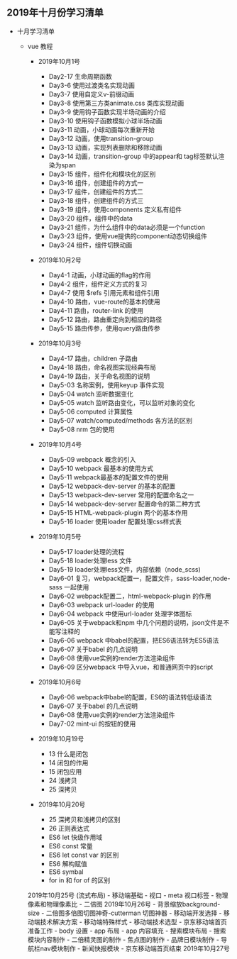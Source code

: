 ## 2019年十月份学习清单

- 十月学习清单
    - vue 教程
       - 2019年10月1号
            - Day2-17 生命周期函数
            - Day3-6 使用过渡类名实现动画
            - Day3-7 使用自定义v-前缀动画
            - Day3-8 使用第三方类animate.css 类库实现动画
            - Day3-9 使用钩子函数实现半场动画的介绍
            - Day3-10 使用钩子函数模拟小球半场动画
            - Day3-11 动画，小球动画每次重新开始
            - Day3-12 动画，使用transition-group 
            - Day3-13 动画，实现列表删除和移除动画
            - Day3-14 动画，transition-group 中的appear和 tag标签默认渲染为span
            - Day3-15 组件，组件化和模块化的区别
            - Day3-16 组件，创建组件的方式一
            - Day3-17 组件，创建组件的方式二
            - Day3-18 组件，创建组件的方式三
            - Day3-19 组件，使用components 定义私有组件
            - Day3-20 组件，组件中的data
            - Day3-21 组件，为什么组件中的data必须是一个function
            - Day3-23 组件，使用vue提供的component动态切换组件
            - Day3-24 组件，组件切换动画

        - 2019年10月2号
            - Day4-1 动画，小球动画的flag的作用
            - Day4-2 组件，组件定义方式的复习
            - Day4-7 使用 $refs 引用元素和组件引用
            - Day4-10 路由，vue-route的基本的使用
            - Day4-11 路由，router-link 的使用
            - Day5-12 路由，路由重定向到相应的路径
            - Day5-15 路由传参，使用query路由传参
        - 2019年10月3号
            - Day4-17 路由，children 子路由
            - Day4-18 路由，命名视图实现经典布局
            - Day4-19 路由，关于命名视图的说明
            - Day5-03 名称案例，使用keyup 事件实现
            - Day5-04 watch 监听数据变化
            - Day5-05 watch 监听路由变化，可以监听对象的变化
            - Day5-06 computed 计算属性
            - Day5-07 watch/computed/methods 各方法的区别
            - Day5-08 nrm 包的使用

        - 2019年10月4号
            - Day5-09 webpack 概念的引入
            - Day5-10 webpack 最基本的使用方式
            - Day5-11 webpack最基本的配置文件的使用
            - Day5-12 webpack-dev-server 的基本的配置
            - Day5-13 webpack-dev-server 常用的配置命名之一
            - Day5-14 webpack-dev-server 配置命令的第二种方式
            - Day5-15 HTML-webpack-plugin 两个的基本作用
            - Day5-16 loader 使用loader 配置处理css样式表

        - 2019年10月5号
            - Day5-17 loader处理的流程
            - Day5-18 loader处理less 文件
            - Day5-19 loader处理less文件，内部依赖（node_scss)
            - Day6-01 复习，webpack配置一，配置文件，sass-loader,node-sass 一起使用
            - Day6-02 webpack配置二，html-webpack-plugin 的作用
            - Day6-03 webpack url-loader 的使用
            - Day6-04 webpack 中使用url-loader 处理字体图标
            - Day6-05 关于webpack和npm 中几个问题的说明，json文件是不能写注释的
            - Day6-06 webpack 中babel的配置，把ES6语法转为ES5语法
            - Day6-07 关于babel 的几点说明
            - Day6-08 使用vue实例的render方法渲染组件
            - Day6-09 区分webpack 中导入vue，和普通网页中的script

        - 2019年10月6号
            - Day6-06 webpack中babel的配置，ES6的语法转低级语法
            - Day6-07 关于babel 的几点说明
            - Day6-08 使用vue实例的render方法渲染组件
            - Day7-02 mint-ui 的按钮的使用

        - 2019年10月19号
            - 13 什么是闭包
            - 14 闭包的作用
            - 15 闭包应用
            - 24 浅拷贝
            - 25 深拷贝

        - 2019年10月20号
            - 25 深拷贝和浅拷贝的区别
            - 26 正则表达式
            - ES6 let 快级作用域
            - ES6 const 常量
            - ES6 let const var 的区别
            - ES6 解构赋值
            - ES6 symbal
            - for in 和 for of 的区别

        2019年10月25号 (流式布局)
            - 移动端基础
            - 视口
            - meta 视口标签
            - 物理像素和物理像素比
            - 二倍图
        2019年10月26号
            - 背景缩放background-size
            - 二倍图多倍图切图神奇-cutterman 切图神器
            - 移动端开发选择
            - 移动端技术解决方案
            - 移动端特殊样式
            - 移动端技术选型
            - 京东移动端首页准备工作
            - body 设置
            - app 布局
            - app 内容填充
            - 搜索模块布局
            - 搜索模块内容制作
            - 二倍精灵图的制作
            - 焦点图的制作
            - 品牌日模块制作
            - 导航栏nav模块制作
            - 新闻快报模块
            - 京东移动端首页结束
        2019年10月27号



